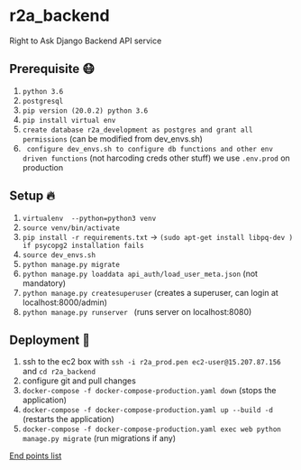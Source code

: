 # r2a_backend
Right to Ask Django Backend API service

## Prerequisite :mask:
  1. ```python 3.6```
  2. ```postgresql ```
  3. ```pip version (20.0.2) python 3.6```
  4. ```pip install virtual env```
  4. ```create database r2a_development as postgres and grant all permissions``` (can be modified from dev_envs.sh)
  5. ``` configure dev_envs.sh to configure db functions and other env driven functions``` (not harcoding creds other stuff) we use ```.env.prod``` on production
  
  
## Setup :fire:
  1. ```virtualenv  --python=python3 venv``` 
  2. ```source venv/bin/activate```
  3. ```pip install -r requirements.txt```  ->  ```(sudo apt-get install libpq-dev ) if psycopg2 installation fails ```
  4. ```source dev_envs.sh```
  5. ```python manage.py migrate```
  6. ```python manage.py loaddata api_auth/load_user_meta.json``` (not mandatory)
  7. ```python manage.py createsuperuser``` (creates a superuser,  can login at localhost:8000/admin)
  7. ```python manage.py runserver ``` (runs server on localhost:8080)

## Deployment :rocket:
  1. ssh to the ec2 box with ```ssh -i r2a_prod.pen ec2-user@15.207.87.156``` and  ```cd r2a_backend``` 
  2. configure git and pull changes
  3. ```docker-compose -f docker-compose-production.yaml down``` (stops the application)
  4. ```docker-compose -f docker-compose-production.yaml up --build -d``` (restarts the application)
  5. ```docker-compose -f docker-compose-production.yaml exec web python manage.py migrate``` (run migrations if any)  

[End points list](https://github.com/charithreddyv/r2a_backend/blob/master/ENDPOINTS.md)
